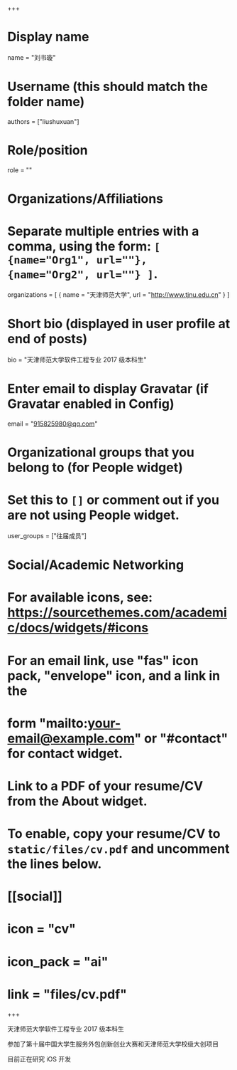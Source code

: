 +++
# Display name
name = "刘书璇"

# Username (this should match the folder name)
authors = ["liushuxuan"]

# Role/position
role = ""

# Organizations/Affiliations
#   Separate multiple entries with a comma, using the form: `[ {name="Org1", url=""}, {name="Org2", url=""} ]`.
organizations = [ { name = "天津师范大学", url = "http://www.tjnu.edu.cn" } ]

# Short bio (displayed in user profile at end of posts)
bio = "天津师范大学软件工程专业 2017 级本科生"

# Enter email to display Gravatar (if Gravatar enabled in Config)
email = "915825980@qq.com"

# Organizational groups that you belong to (for People widget)
#   Set this to `[]` or comment out if you are not using People widget.
user_groups = ["往届成员"]


# Social/Academic Networking
# For available icons, see: https://sourcethemes.com/academic/docs/widgets/#icons
#   For an email link, use "fas" icon pack, "envelope" icon, and a link in the
#   form "mailto:your-email@example.com" or "#contact" for contact widget.


# Link to a PDF of your resume/CV from the About widget.
# To enable, copy your resume/CV to `static/files/cv.pdf` and uncomment the lines below.
# [[social]]
#   icon = "cv"
#   icon_pack = "ai"
#   link = "files/cv.pdf"

+++

天津师范大学软件工程专业 2017 级本科生

参加了第十届中国大学生服务外包创新创业大赛和天津师范大学校级大创项目

目前正在研究 iOS 开发





